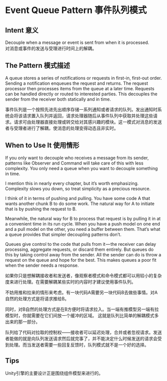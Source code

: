 # Event Queue Pattern 事件队列模式

## Intent 意义

Decouple when a message or event is sent from when it is processed.
<br>
对消息或事件的发送与受理进行时间上的解耦。



## The Pattern 模式描述

A queue stores a series of notifications or requests in first-in, first-out order. Sending a notification enqueues the request and returns. The request processor then processes items from the queue at a later time. Requests can be handled directly or routed to interested parties. This decouples the sender from the receiver both statically and in time.

事件队列是一个按照先进先出顺序存储一系列通知或者请求的队列。发出通知时系统会将该请求置入队列并返回，请求处理器随后从事件队列中获取并处理这些请求。请求可由处理器直接处理或转交给对其感兴趣的模块。这一模式对消息的发送者与受理者进行了解耦，使消息的处理变得动态且非实时。




## When to Use It 使用情形

If you only want to decouple who receives a message from its sender, patterns like Observer and Command will take care of this with less complexity. You only need a queue when you want to decouple something in time.

I mention this in nearly every chapter, but it’s worth emphasizing. Complexity slows you down, so treat simplicity as a precious resource.

I think of it in terms of pushing and pulling. You have some code A that wants another chunk B to do some work. The natural way for A to initiate that is by pushing the request to B.

Meanwhile, the natural way for B to process that request is by pulling it in at a convenient time in its run cycle. When you have a push model on one end and a pull model on the other, you need a buffer between them. That’s what a queue provides that simpler decoupling patterns don’t.

Queues give control to the code that pulls from it — the receiver can delay processing, aggregate requests, or discard them entirely. But queues do this by taking control away from the sender. All the sender can do is throw a request on the queue and hope for the best. This makes queues a poor fit when the sender needs a response.

如果你只是想解耦接收者和发送者，像观察者模式和命令模式都可以用较小的复杂度来进行处理。在需要解耦某些实时的内容时才建议使用事件队列。

不妨用推和拉来的情形来考虑。有一块代码A需要另一块代码B去做些事情。对A自然的处理方式是将请求推给B。

同时，对B自然的处理方式是在B方便时将请求拉入。当一端有推模型另一端有拉模型时，你就需要在它们间放一个缓冲的区域。 这就是队列比简单的解耦模式多出来的那一部分。

队列给了代码对拉取的控制权——接收者可以延迟处理，合并或者忽视请求。发送者能做的就是向队列发送请求然后就完事了，并不能决定什么时候发送的请求会受到处理。而当发送者需要一些回复反馈时，队列模式就不是一个好的选择。


## Tips

Unity引擎的主要设计正是围绕组件模型来进行的。
